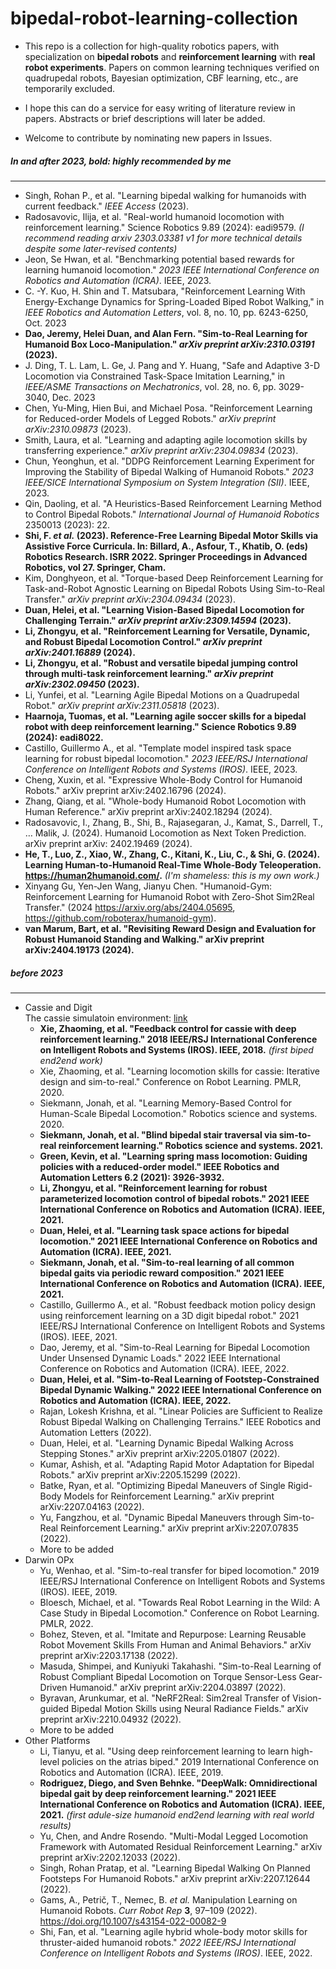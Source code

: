 # bipedal-robot-learning-collection 

+ This repo is a collection for high-quality robotics papers, with specialization on **bipedal robots** and **reinforcement learning** with **real robot experiments**. Papers on common learning techniques verified on quadrupedal robots, Bayesian optimization, CBF learning, etc., are temporarily excluded.       

+ I hope this can do a service for easy writing of literature review in papers. Abstracts or brief descriptions will later be added.     

+ Welcome to contribute by nominating new papers in Issues.    

  

##### In and after 2023, bold: highly recommended by me

---

- Singh, Rohan P., et al. "Learning bipedal walking for humanoids with current feedback." *IEEE Access* (2023).
- Radosavovic, Ilija, et al. "Real-world humanoid locomotion with reinforcement learning." Science Robotics 9.89 (2024): eadi9579. *(I recommend reading arxiv 2303.03381 v1 for more technical details despite some later-revised contents)*  
- Jeon, Se Hwan, et al. "Benchmarking potential based rewards for learning humanoid locomotion." *2023 IEEE International Conference on Robotics and Automation (ICRA)*. IEEE, 2023.
- C. -Y. Kuo, H. Shin and T. Matsubara, "Reinforcement Learning With Energy-Exchange Dynamics for Spring-Loaded Biped Robot Walking," in *IEEE Robotics and Automation Letters*, vol. 8, no. 10, pp. 6243-6250, Oct. 2023
- **Dao, Jeremy, Helei Duan, and Alan Fern. "Sim-to-Real Learning for Humanoid Box Loco-Manipulation." *arXiv preprint arXiv:2310.03191* (2023).**
- J. Ding, T. L. Lam, L. Ge, J. Pang and Y. Huang, "Safe and Adaptive 3-D Locomotion via Constrained Task-Space Imitation Learning," in *IEEE/ASME Transactions on Mechatronics*, vol. 28, no. 6, pp. 3029-3040, Dec. 2023
- Chen, Yu-Ming, Hien Bui, and Michael Posa. "Reinforcement Learning for Reduced-order Models of Legged Robots." *arXiv preprint arXiv:2310.09873* (2023).
- Smith, Laura, et al. "Learning and adapting agile locomotion skills by transferring experience." *arXiv preprint arXiv:2304.09834* (2023).
- Chun, Yeonghun, et al. "DDPG Reinforcement Learning Experiment for Improving the Stability of Bipedal Walking of Humanoid Robots." *2023 IEEE/SICE International Symposium on System Integration (SII)*. IEEE, 2023.
- Qin, Daoling, et al. "A Heuristics-Based Reinforcement Learning Method to Control Bipedal Robots." *International Journal of Humanoid Robotics* 2350013 (2023): 22.
- **Shi, F. *et al.* (2023). Reference-Free Learning Bipedal Motor Skills via Assistive Force Curricula. In: Billard, A., Asfour, T., Khatib, O. (eds) Robotics Research. ISRR 2022. Springer Proceedings in Advanced Robotics, vol 27. Springer, Cham.**
- Kim, Donghyeon, et al. "Torque-based Deep Reinforcement Learning for Task-and-Robot Agnostic Learning on Bipedal Robots Using Sim-to-Real Transfer." *arXiv preprint arXiv:2304.09434* (2023).
- **Duan, Helei, et al. "Learning Vision-Based Bipedal Locomotion for Challenging Terrain." *arXiv preprint arXiv:2309.14594* (2023).**
- **Li, Zhongyu, et al. "Reinforcement Learning for Versatile, Dynamic, and Robust Bipedal Locomotion Control." *arXiv preprint arXiv:2401.16889* (2024).**
- **Li, Zhongyu, et al. "Robust and versatile bipedal jumping control through multi-task reinforcement learning." *arXiv preprint arXiv:2302.09450* (2023).**
- Li, Yunfei, et al. "Learning Agile Bipedal Motions on a Quadrupedal Robot." *arXiv preprint arXiv:2311.05818* (2023).
- **Haarnoja, Tuomas, et al. "Learning agile soccer skills for a bipedal robot with deep reinforcement learning." Science Robotics 9.89 (2024): eadi8022.**  
- Castillo, Guillermo A., et al. "Template model inspired task space learning for robust bipedal locomotion." *2023 IEEE/RSJ International Conference on Intelligent Robots and Systems (IROS)*. IEEE, 2023.
- Cheng, Xuxin, et al. "Expressive Whole-Body Control for Humanoid Robots." arXiv preprint arXiv:2402.16796 (2024). 
- Zhang, Qiang, et al. "Whole-body Humanoid Robot Locomotion with Human Reference." arXiv preprint arXiv:2402.18294 (2024). 
- Radosavovic, I., Zhang, B., Shi, B., Rajasegaran, J., Kamat, S., Darrell, T., … Malik, J. (2024). Humanoid Locomotion as Next Token Prediction. arXiv preprint arXiv: 2402.19469 (2024).     
- **He, T., Luo, Z., Xiao, W., Zhang, C., Kitani, K., Liu, C., & Shi, G. (2024). Learning Human-to-Humanoid Real-Time Whole-Body Teleoperation. https://human2humanoid.com/.** _(I'm shameless: this is my own work.)_  
- Xinyang Gu, Yen-Jen Wang, Jianyu Chen. "Humanoid-Gym: Reinforcement Learning for Humanoid Robot with Zero-Shot Sim2Real Transfer." (2024 https://arxiv.org/abs/2404.05695, https://github.com/roboterax/humanoid-gym).
- **van Marum, Bart, et al. "Revisiting Reward Design and Evaluation for Robust Humanoid Standing and Walking." arXiv preprint arXiv:2404.19173 (2024).**            




##### before 2023

------

+ Cassie and Digit   
  The cassie simulatoin environment: [link](https://github.com/osudrl/cassie-mujoco-sim)     
  - **Xie, Zhaoming, et al. "Feedback control for cassie with deep reinforcement learning." 2018 IEEE/RSJ International Conference on Intelligent Robots and Systems (IROS). IEEE, 2018.** _(first biped end2end work)_    
  - Xie, Zhaoming, et al. "Learning locomotion skills for cassie: Iterative design and sim-to-real." Conference on Robot Learning. PMLR, 2020.   
  - Siekmann, Jonah, et al. "Learning Memory-Based Control for Human-Scale Bipedal Locomotion." Robotics science and systems. 2020.
  - **Siekmann, Jonah, et al. "Blind bipedal stair traversal via sim-to-real reinforcement learning." Robotics science and systems. 2021.**  
  - **Green, Kevin, et al. "Learning spring mass locomotion: Guiding policies with a reduced-order model." IEEE Robotics and Automation Letters 6.2 (2021): 3926-3932.**
  - **Li, Zhongyu, et al. "Reinforcement learning for robust parameterized locomotion control of bipedal robots." 2021 IEEE International Conference on Robotics and Automation (ICRA). IEEE, 2021.** 
  - **Duan, Helei, et al. "Learning task space actions for bipedal locomotion." 2021 IEEE International Conference on Robotics and Automation (ICRA). IEEE, 2021.**  
  - **Siekmann, Jonah, et al. "Sim-to-real learning of all common bipedal gaits via periodic reward composition." 2021 IEEE International Conference on Robotics and Automation (ICRA). IEEE, 2021.**  
  - Castillo, Guillermo A., et al. "Robust feedback motion policy design using reinforcement learning on a 3D digit bipedal robot." 2021 IEEE/RSJ International Conference on Intelligent Robots and Systems (IROS). IEEE, 2021.
  - Dao, Jeremy, et al. "Sim-to-Real Learning for Bipedal Locomotion Under Unsensed Dynamic Loads." 2022 IEEE International Conference on Robotics and Automation (ICRA). IEEE, 2022.  
  - **Duan, Helei, et al. "Sim-to-Real Learning of Footstep-Constrained Bipedal Dynamic Walking." 2022 IEEE International Conference on Robotics and Automation (ICRA). IEEE, 2022.**  
  - Rajan, Lokesh Krishna, et al. "Linear Policies are Sufficient to Realize Robust Bipedal Walking on Challenging Terrains." IEEE Robotics and Automation Letters (2022).  
  - Duan, Helei, et al. "Learning Dynamic Bipedal Walking Across Stepping Stones." arXiv preprint arXiv:2205.01807 (2022). 
  - Kumar, Ashish, et al. "Adapting Rapid Motor Adaptation for Bipedal Robots." arXiv preprint arXiv:2205.15299 (2022).  
  - Batke, Ryan, et al. "Optimizing Bipedal Maneuvers of Single Rigid-Body Models for Reinforcement Learning." arXiv preprint arXiv:2207.04163 (2022).   
  - Yu, Fangzhou, et al. "Dynamic Bipedal Maneuvers through Sim-to-Real Reinforcement Learning." arXiv preprint arXiv:2207.07835 (2022).  
  - More to be added
+ Darwin OPx  
  - Yu, Wenhao, et al. "Sim-to-real transfer for biped locomotion." 2019 IEEE/RSJ International Conference on Intelligent Robots and Systems (IROS). IEEE, 2019.
  - Bloesch, Michael, et al. "Towards Real Robot Learning in the Wild: A Case Study in Bipedal Locomotion." Conference on Robot Learning. PMLR, 2022.
  - Bohez, Steven, et al. "Imitate and Repurpose: Learning Reusable Robot Movement Skills From Human and Animal Behaviors." arXiv preprint arXiv:2203.17138 (2022).
  - Masuda, Shimpei, and Kuniyuki Takahashi. "Sim-to-Real Learning of Robust Compliant Bipedal Locomotion on Torque Sensor-Less Gear-Driven Humanoid." arXiv preprint arXiv:2204.03897 (2022).  
  - Byravan, Arunkumar, et al. "NeRF2Real: Sim2real Transfer of Vision-guided Bipedal Motion Skills using Neural Radiance Fields." arXiv preprint arXiv:2210.04932 (2022).  
  - More to be added
+ Other Platforms  
  - Li, Tianyu, et al. "Using deep reinforcement learning to learn high-level policies on the atrias biped." 2019 International Conference on Robotics and Automation (ICRA). IEEE, 2019.
  - **Rodriguez, Diego, and Sven Behnke. "DeepWalk: Omnidirectional bipedal gait by deep reinforcement learning." 2021 IEEE International Conference on Robotics and Automation (ICRA). IEEE, 2021.** _(first adule-size humanoid end2end learning with real world results)_   
  - Yu, Chen, and Andre Rosendo. "Multi-Modal Legged Locomotion Framework with Automated Residual Reinforcement Learning." arXiv preprint arXiv:2202.12033 (2022).  
  - Singh, Rohan Pratap, et al. "Learning Bipedal Walking On Planned Footsteps For Humanoid Robots." arXiv preprint arXiv:2207.12644 (2022).   
  - Gams, A., Petrič, T., Nemec, B. *et al.* Manipulation Learning on Humanoid Robots. *Curr Robot Rep* **3**, 97–109 (2022). https://doi.org/10.1007/s43154-022-00082-9
  - Shi, Fan, et al. "Learning agile hybrid whole-body motor skills for thruster-aided humanoid robots." *2022 IEEE/RSJ International Conference on Intelligent Robots and Systems (IROS)*. IEEE, 2022.
